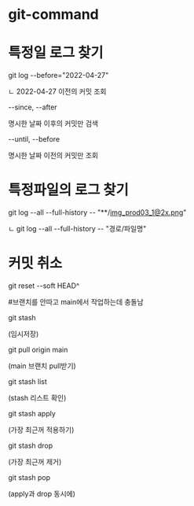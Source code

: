 # git-command

# 특정일 로그 찾기  

git log --before="2022-04-27" 

ㄴ 2022-04-27 이전의 커밋 조회 

 

--since, --after 

명시한 날짜 이후의 커밋만 검색 

 

--until, --before  

명시한 날짜 이전의 커밋만 조회 

 

 

# 특정파일의 로그 찾기 

git log --all --full-history -- "**/img_prod03_1@2x.png" 

ㄴ git log --all --full-history -- "경로/파일명" 

 

 

# 커밋 취소 

git reset --soft HEAD^ 

 

#브랜치를 안따고 main에서 작업하는데 충돌남 

git stash 

(임시저장) 

git pull origin main 

(main 브랜치 pull받기) 

git stash list  

(stash 리스트 확인) 

git stash apply  

(가장 최근꺼 적용하기) 

git stash drop 

(가장 최근꺼 제거) 

git stash pop 

(apply과 drop 동시에)
